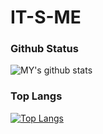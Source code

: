 # IT-S-ME
### Github Status

![MY's github stats](https://github-readme-stats.vercel.app/api?username=soup061222&bg_color=000000&title_color=fff&text_color=fff&show_icons=true&count_private=true)

### Top Langs

[![Top Langs](https://github-readme-stats.vercel.app/api/top-langs/?username=soup061222&bg_color=000000&title_color=fff&text_color=fff)](https://github.com/soup061222/github-readme-stats)



